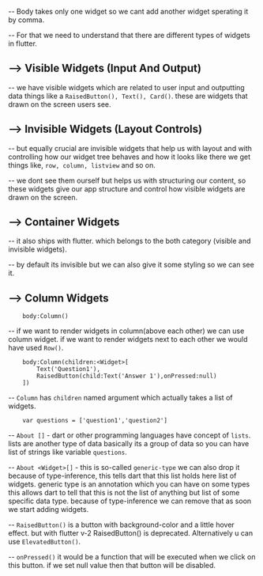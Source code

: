 -- Body takes only one widget so we cant add another widget sperating it by comma.

-- For that we need to understand that there are different types of widgets in flutter.

## --> Visible Widgets (Input And Output)

-- we have visible widgets which are related to user input and outputting data things like a `RaisedButton(), Text(), Card()`. these are widgets that drawn on the screen users see.

## --> Invisible Widgets (Layout Controls)

-- but equally crucial are invisible widgets that help us with layout and with controlling how our widget tree behaves and how it looks like there we get things like, `row, column, listview` and so on.

-- we dont see them ourself but helps us with structuring our content, so these widgets give our app structure and control how visible widgets are drawn on the screen.

## --> Container Widgets

-- it also ships with flutter. which belongs to the both category (visible and invisible widgets).

-- by default its invisible but we can also give it some styling so we can see it.

## --> Column Widgets

```
    body:Column()
```

-- if we want to render widgets in column(above each other) we can use column widget. if we want to render widgets next to each other we would have used `Row()`.

```
    body:Column(children:<Widget>[
        Text('Question1'),
        RaisedButton(child:Text('Answer 1'),onPressed:null)
    ])
```

-- `Column` has `children` named argument which actually takes a list of widgets.

```
    var questions = ['question1','question2']
```

-- `About []` - dart or other programming languages have concept of `lists`. lists are another type of data basically its a group of data so you can have list of strings like variable `questions`.

-- `About <Widget>[]` - this is so-called `generic-type` we can also drop it because of type-inference, this tells dart that this list holds here list of widgets. generic type is an annotation which you can have on some types this allows dart to tell that this is not the list of anything but list of some specific data type. because of type-inference we can remove that as soon we start adding widgets.

-- `RaisedButton()` is a button with background-color and a little hover effect. but with flutter v-2 RaisedButton() is deprecated. Alternatively u can use `ElevatedButton()`.

-- `onPressed()` it would be a function that will be executed when we click on this button. if we set null value then that button will be disabled.

